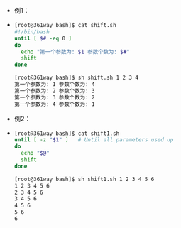 - 例1： 

- ```bash
  [root@361way bash]$ cat shift.sh
  #!/bin/bash
  until [ $# -eq 0 ]
  do
    echo "第一个参数为: $1 参数个数为: $#"
    shift
  done
  
  [root@361way bash]$ sh shift.sh 1 2 3 4
  第一个参数为: 1 参数个数为: 4
  第一个参数为: 2 参数个数为: 3
  第一个参数为: 3 参数个数为: 2
  第一个参数为: 4 参数个数为: 1
  ```

- 例2：

- ```sh
  [root@361way bash]$ cat shift1.sh
  until [ -z "$1" ]   # Until all parameters used up
  do
    echo "$@"
    shift
  done
  
  [root@361way bash]$ sh shift1.sh 1 2 3 4 5 6
  1 2 3 4 5 6
  2 3 4 5 6
  3 4 5 6
  4 5 6
  5 6
  6 
  ```